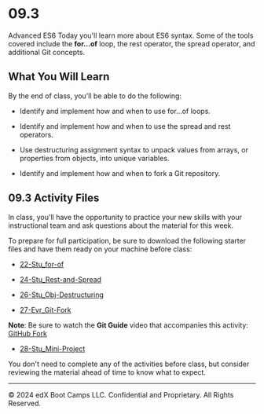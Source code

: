 # 09.3
Advanced ES6
Today you'll learn more about ES6 syntax. Some of the tools covered include the **for...of** loop, the rest operator, the spread operator, and additional Git concepts.

## What You Will Learn
By the end of class, you'll be able to do the following:

* Identify and implement how and when to use for...of loops.

* Identify and implement how and when to use the spread and rest operators.

* Use destructuring assignment syntax to unpack values from arrays, or properties from objects, into unique variables.

* Identify and implement how and when to fork a Git repository.

## 09.3 Activity Files
In class, you'll have the opportunity to practice your new skills with your instructional team and ask questions about the material for this week.

To prepare for full participation, be sure to download the following starter files and have them ready on your machine before class:

* [22-Stu_for-of](https://static.fullstack-bootcamp.com/lesson-files/09-NodeJS/22-Stu_for-of.zip)

* [24-Stu_Rest-and-Spread](https://static.fullstack-bootcamp.com/lesson-files/09-NodeJS/24-Stu_Rest-and-Spread.zip)

* [26-Stu_Obj-Destructuring](https://static.fullstack-bootcamp.com/lesson-files/09-NodeJS/26-Stu_Obj-Destructuring.zip)

* [27-Evr_Git-Fork](https://static.fullstack-bootcamp.com/lesson-files/09-NodeJS/27-Evr_Git-Fork.zip)

**Note**: Be sure to watch the **Git Guide** video that accompanies this activity:
[GitHub Fork](https://www.youtube.com/watch?v=l5NrYIa_aG4)

* [28-Stu_Mini-Project](https://static.fullstack-bootcamp.com/lesson-files/09-NodeJS/28-Stu_Mini-Project.zip)

You don't need to complete any of the activities before class, but consider reviewing the material ahead of time to know what to expect.

---
© 2024 edX Boot Camps LLC. Confidential and Proprietary. All Rights Reserved.
